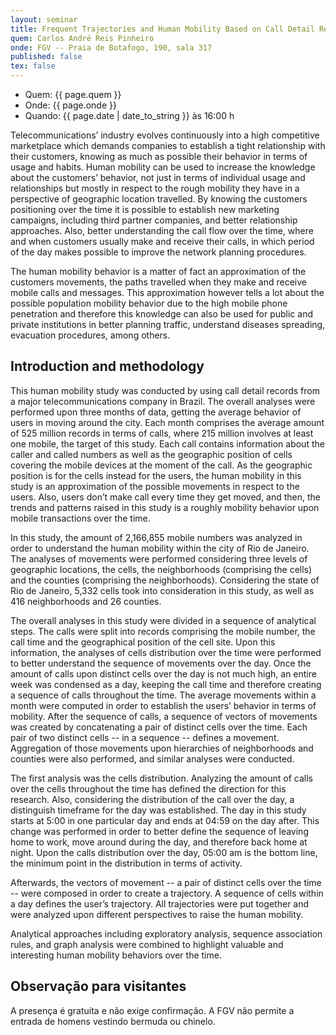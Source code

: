 ```yaml
---
layout: seminar
title: Frequent Trajectories and Human Mobility Based on Call Detail Records
quem: Carlos André Reis Pinheiro
onde: FGV -- Praia de Botafogo, 190, sala 317
published: false
tex: false
---
```


- Quem:  {{ page.quem }}
- Onde:  {{ page.onde }}
- Quando: {{ page.date | date_to_string }} às 16:00 h

Telecommunications’ industry evolves continuously into a high
competitive marketplace which demands companies to establish a tight
relationship with their customers, knowing as much as possible their
behavior in terms of usage and habits. Human mobility can be used to
increase the knowledge about the customers’ behavior, not just in
terms of individual usage and relationships but mostly in respect to
the rough mobility they have in a perspective of geographic location
travelled. By knowing the customers positioning over the time it is
possible to establish new marketing campaigns, including third partner
companies, and better relationship approaches. Also, better
understanding the call flow over the time, where and when customers
usually make and receive their calls, in which period of the day makes
possible to improve the network planning procedures.

The human mobility behavior is a matter of fact an approximation of
the customers movements, the paths travelled when they make and
receive mobile calls and messages. This approximation however tells a
lot about the possible population mobility behavior due to the high
mobile phone penetration and therefore this knowledge can also be used
for public and private institutions in better planning traffic,
understand diseases spreading, evacuation procedures, among others.

## Introduction and methodology

This human mobility study was conducted by using call detail records
from a major telecommunications company in Brazil. The overall
analyses were performed upon three months of data, getting the average
behavior of users in moving around the city. Each month comprises the
average amount of 525 million records in terms of calls, where 215
million involves at least one mobile, the target of this study. Each
call contains information about the caller and called numbers as well
as the geographic position of cells covering the mobile devices at the
moment of the call. As the geographic position is for the cells
instead for the users, the human mobility in this study is an
approximation of the possible movements in respect to the users. Also,
users don’t make call every time they get moved, and then, the trends
and patterns raised in this study is a roughly mobility behavior upon
mobile transactions over the time.

In this study, the amount of 2,166,855 mobile numbers was analyzed in
order to understand the human mobility within the city of Rio de
Janeiro. The analyses of movements were performed considering three
levels of geographic locations, the cells, the neighborhoods
(comprising the cells) and the counties (comprising the
neighborhoods). Considering the state of Rio de Janeiro, 5,332 cells
took into consideration in this study, as well as 416 neighborhoods
and 26 counties.

The overall analyses in this study were divided in a sequence of
analytical steps. The calls were split into records comprising the
mobile number, the call time and the geographical position of the cell
site. Upon this information, the analyses of cells distribution over
the time were performed to better understand the sequence of movements
over the day. Once the amount of calls upon distinct cells over the
day is not much high, an entire week was condensed as a day, keeping
the call time and therefore creating a sequence of calls throughout
the time. The average movements within a month were computed in order
to establish the users’ behavior in terms of mobility. After the
sequence of calls, a sequence of vectors of movements was created by
concatenating a pair of distinct cells over the time. Each pair of two
distinct cells -- in a sequence -- defines a movement. Aggregation of
those movements upon hierarchies of neighborhoods and counties were
also performed, and similar analyses were conducted.

The first analysis was the cells distribution. Analyzing the amount of
calls over the cells throughout the time has defined the direction for
this research. Also, considering the distribution of the call over the
day, a distinguish timeframe for the day was established. The day in
this study starts at 5:00 in one particular day and ends at 04:59 on
the day after. This change was performed in order to better define the
sequence of leaving home to work, move around during the day, and
therefore back home at night. Upon the calls distribution over the
day, 05:00 am is the bottom line, the minimum point in the
distribution in terms of activity.

Afterwards, the vectors of movement -- a pair of distinct cells over
the time -- were composed in order to create a trajectory. A sequence
of cells within a day defines the user’s trajectory. All trajectories
were put together and were analyzed upon different perspectives to
raise the human mobility.

Analytical approaches including exploratory analysis, sequence
association rules, and graph analysis were combined to highlight
valuable and interesting human mobility behaviors over the time.


## Observação para visitantes

A presença é gratuíta e não exige confirmação. A FGV não permite a
entrada de homens vestindo bermuda ou chinelo.
